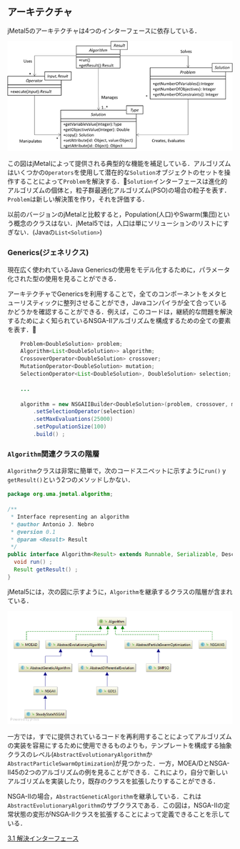 <!--<div id='id-architecture'/>-->
## アーキテクチャ

jMetal5のアーキテクチャは4つのインターフェースに依存している．

![jMetal architecture](./figures/jMetal5CoreClassDiagram.png)

この図はjMetalによって提供される典型的な機能を補足している．アルゴリズムはいくつかの`Operators`を使用して潜在的な`Solution`オブジェクトのセットを操作することによって`Problem`を解決する．`Solution`インターフェースは進化的アルゴリズムの個体と，粒子群最適化アルゴリズム(PSO)の場合の粒子を表す．`Problem`は新しい解決策を作り，それを評価する．

以前のバージョンのjMetalと比較すると，Population(人口)やSwarm(集団)という概念のクラスはない．jMetal5では，人口は単にソリューションのリストにすぎない．(Javaの`List<Solution>`)

### Generics(ジェネリクス)
現在広く使われているJava Genericsの使用をモデル化するために，パラメータ化された型の使用を見ることができる．

アーキテクチャでGenericsを利用することで，全てのコンポーネントをメタヒューリスティックに整列させることができ，Javaコンパイラが全て合っているかどうかを確認することができる．例えば，このコードは，継続的な問題を解決するためによく知られているNSGA-IIアルゴリズムを構成するための全ての要素を表す．

```java
    Problem<DoubleSolution> problem;
    Algorithm<List<DoubleSolution>> algorithm;
    CrossoverOperator<DoubleSolution> crossover;
    MutationOperator<DoubleSolution> mutation;
    SelectionOperator<List<DoubleSolution>, DoubleSolution> selection;

    ...

    algorithm = new NSGAIIBuilder<DoubleSolution>(problem, crossover, mutation)
        .setSelectionOperator(selection)
        .setMaxEvaluations(25000)
        .setPopulationSize(100)
        .build() ;
```

### `Algorithm`関連クラスの階層
`Algorithm`クラスは非常に簡単で，次のコードスニペットに示すように`run()` y `getResult()`という2つのメソッドしかない．

```java
package org.uma.jmetal.algorithm;

/**
 * Interface representing an algorithm
 * @author Antonio J. Nebro
 * @version 0.1
 * @param <Result> Result
 */
public interface Algorithm<Result> extends Runnable, Serializable, DescribedEntity {
  void run() ;
  Result getResult() ;
}

```

jMetal5には，次の図に示すように，`Algorithm`を継承するクラスの階層が含まれている．

![jMetal architecture](./figures/algorithmHierarchy.png)

一方では，すでに提供されているコードを再利用することによってアルゴリズムの実装を容易にするために使用できるものよりも，テンプレートを構成する抽象クラスのレベル(`AbstractEvolutionaryAlgorithm`か`AbstractParticleSwarmOptimization`)が見つかった．一方，MOEA/DとNSGA-II45の2つのアルゴリズムの例を見ることができる．これにより，自分で新しいアルゴリズムを実装したり，既存のクラスを拡張したりすることができる．

NSGA-IIの場合，`AbstractGeneticAlgorithm`を継承している．これは`AbstractEvolutionaryAlgorithm`のサブクラスである．この図は，NSGA-IIの定常状態の変形がNSGA-IIクラスを拡張することによって定義できることを示している．

[3.1 解決インターフェース](solution.md)
